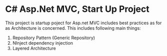 # C# Asp.Net MVC,  Start Up Project

This project is startup poject for Asp.net MVC includes best practices as for as Architecture is concerned. This includes following main things:

1. Repository Pattern (Generic Repository)
2. NInject dependency injection
3. Layered Architecture
